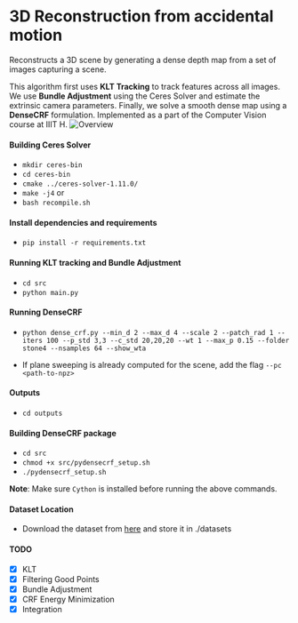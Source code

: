 # 3D Reconstruction from accidental motion

Reconstructs a 3D scene by generating a dense depth map from a set of images capturing a scene.

This algorithm first uses **KLT Tracking** to track features across all images. We use **Bundle Adjustment** using the Ceres Solver and estimate the extrinsic camera parameters. Finally, we solve a smooth dense map using a **DenseCRF** formulation. Implemented as a part of the Computer Vision course at IIIT H.
![Overview](thumbnail.png)

#### Building Ceres Solver
- `mkdir ceres-bin`
- `cd ceres-bin`
- `cmake ../ceres-solver-1.11.0/`
- `make -j4`
or
- `bash recompile.sh`

#### Install dependencies and requirements
- `pip install -r requirements.txt`

#### Running KLT tracking and Bundle Adjustment
- `cd src`
- `python main.py`

#### Running DenseCRF
- `python dense_crf.py --min_d 2 --max_d 4 --scale 2 --patch_rad 1 --iters 100 --p_std 3,3 --c_std 20,20,20 --wt 1 --max_p 0.15 --folder stone4 --nsamples 64 --show_wta`

- If plane sweeping is already computed for the scene, add the flag `--pc <path-to-npz>`

#### Outputs
- `cd outputs`

#### Building DenseCRF package
- `cd src`
- `chmod +x src/pydensecrf_setup.sh`
- `./pydensecrf_setup.sh`  

**Note**: Make sure `Cython` is installed before running the above commands.

#### Dataset Location
- Download the dataset from [here](https://umich.box.com/shared/static/bnqgx0an4v1b0ioq80sejb7rfiuku8iy.zip) and store it in ./datasets

#### TODO
- [x] KLT
- [x] Filtering Good Points
- [x] Bundle Adjustment
- [x] CRF Energy Minimization
- [x] Integration
